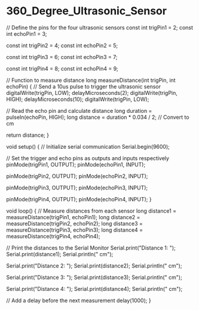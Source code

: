 # 360_Degree_Ultrasonic_Sensor
// Define the pins for the four ultrasonic sensors
const int trigPin1 = 2;
const int echoPin1 = 3;

const int trigPin2 = 4;
const int echoPin2 = 5;

const int trigPin3 = 6;
const int echoPin3 = 7;

const int trigPin4 = 8;
const int echoPin4 = 9;

// Function to measure distance
long measureDistance(int trigPin, int echoPin) {
  // Send a 10us pulse to trigger the ultrasonic sensor
  digitalWrite(trigPin, LOW);
  delayMicroseconds(2);
  digitalWrite(trigPin, HIGH);
  delayMicroseconds(10);
  digitalWrite(trigPin, LOW);

  // Read the echo pin and calculate distance
  long duration = pulseIn(echoPin, HIGH);
  long distance = duration * 0.034 / 2; // Convert to cm

  return distance;
}

void setup() {
  // Initialize serial communication
  Serial.begin(9600);

  // Set the trigger and echo pins as outputs and inputs respectively
  pinMode(trigPin1, OUTPUT);
  pinMode(echoPin1, INPUT);

  pinMode(trigPin2, OUTPUT);
  pinMode(echoPin2, INPUT);

  pinMode(trigPin3, OUTPUT);
  pinMode(echoPin3, INPUT);

  pinMode(trigPin4, OUTPUT);
  pinMode(echoPin4, INPUT);
}

void loop() {
  // Measure distances from each sensor
  long distance1 = measureDistance(trigPin1, echoPin1);
  long distance2 = measureDistance(trigPin2, echoPin2);
  long distance3 = measureDistance(trigPin3, echoPin3);
  long distance4 = measureDistance(trigPin4, echoPin4);

  // Print the distances to the Serial Monitor
  Serial.print("Distance 1: ");
  Serial.print(distance1);
  Serial.println(" cm");

  Serial.print("Distance 2: ");
  Serial.print(distance2);
  Serial.println(" cm");

  Serial.print("Distance 3: ");
  Serial.print(distance3);
  Serial.println(" cm");

  Serial.print("Distance 4: ");
  Serial.print(distance4);
  Serial.println(" cm");

  // Add a delay before the next measurement
  delay(1000);
}
